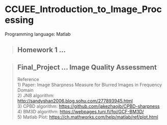 # CCUEE_Introduction_to_Image_Processing
Programming language: Matlab

> ## Homework 1 ... 

> ## Final_Project ... Image Quality Assessment
> Reference  
>     1) Paper: Image Sharpness Measure for Blurred Images in Frequency Domain  
>     2) JNB algorithm: http://sandyshan2006.blog.sohu.com/277893945.html  
>     3) CPBD algorithm: https://github.com/jakezhaojb/CPBD-sharpness  
>     4) BM3D algorithm: https://webpages.tuni.fi/foi/GCF-BM3D/  
>     5) Matlab Plot: https://ch.mathworks.com/help/matlab/ref/plot.html
